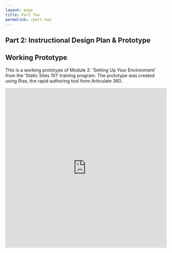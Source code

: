 ```yaml
---
layout: page
title: Part Two
permalink: /part-two
---
```

<article class="pa2 mw7 center">
  <div>
    <h1 class="helvetica near-black tc f1 mt0 pa2">Part 2: Instructional Design Plan & Prototype</h1>
  <div>
    <h2 class="helvetica dark-gray tc f5 f4-l mt0">Working Prototype</h2>
    <p class="f6 f5-l lh-copy">
      This is a working prototype of Module 2: 'Setting Up Your Environment' from the 'Static Sites 101' training program. The prototype was created using Rise, the rapid authoring tool from Articulate 360.
    </p>
  </div>
  <iframe 
  src="https://st-allan.github.io/dli-proof-of-concept/" 
  width="100%" 
  height="500px" 
  frameborder="0" 
  allowfullscreen>
  </iframe>
</article>